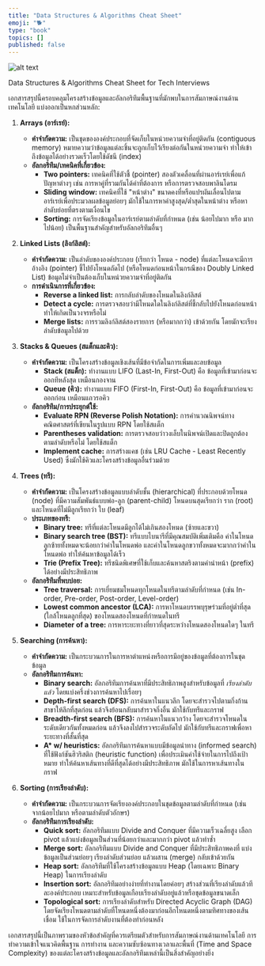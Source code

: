 ```yaml
---
title: "Data Structures & Algorithms Cheat Sheet"
emoji: "🐕"
type: "book"
topics: []
published: false
---
```


![alt text](/images/data-structures-and-algorithms.png)

Data Structures & Algorithms Cheat Sheet for Tech Interviews

เอกสารสรุปนี้ครอบคลุมโครงสร้างข้อมูลและอัลกอริทึมพื้นฐานที่มักพบในการสัมภาษณ์งานด้านเทคโนโลยี แบ่งออกเป็นหกส่วนหลัก:

1.  **Arrays (อาร์เรย์):**
    *   **คำจำกัดความ:** เป็นชุดขององค์ประกอบที่จัดเก็บในหน่วยความจำที่อยู่ติดกัน (contiguous memory) หมายความว่าข้อมูลแต่ละชิ้นจะถูกเก็บไว้เรียงต่อกันในหน่วยความจำ ทำให้เข้าถึงข้อมูลได้อย่างรวดเร็วโดยใช้ดัชนี (index)
    *   **อัลกอริทึม/เทคนิคที่เกี่ยวข้อง:**
        *   **Two pointers:** เทคนิคที่ใช้ตัวชี้ (pointer) สองตัวเคลื่อนที่ผ่านอาร์เรย์เพื่อแก้ปัญหาต่างๆ เช่น การหาคู่ที่รวมกันได้ค่าที่ต้องการ หรือการตรวจสอบพาลินโดรม
        *   **Sliding window:** เทคนิคที่ใช้ "หน้าต่าง" ขนาดคงที่หรือแปรผันเลื่อนไปตามอาร์เรย์เพื่อประมวลผลข้อมูลย่อยๆ มักใช้ในการหาค่าสูงสุด/ต่ำสุดในหน้าต่าง หรือหาลำดับย่อยที่ตรงตามเงื่อนไข
        *   **Sorting:** การจัดเรียงข้อมูลในอาร์เรย์ตามลำดับที่กำหนด (เช่น น้อยไปมาก หรือ มากไปน้อย) เป็นพื้นฐานสำคัญสำหรับอัลกอริทึมอื่นๆ

2.  **Linked Lists (ลิงก์ลิสต์):**
    *   **คำจำกัดความ:** เป็นลำดับขององค์ประกอบ (เรียกว่า โหนด - node) ที่แต่ละโหนดจะมีการอ้างอิง (pointer) ชี้ไปยังโหนดถัดไป (หรือโหนดก่อนหน้าในกรณีของ Doubly Linked List) ข้อมูลไม่จำเป็นต้องเก็บในหน่วยความจำที่อยู่ติดกัน
    *   **การดำเนินการที่เกี่ยวข้อง:**
        *   **Reverse a linked list:** การกลับลำดับของโหนดในลิงก์ลิสต์
        *   **Detect a cycle:** การตรวจสอบว่ามีโหนดใดในลิงก์ลิสต์ที่ชี้กลับไปยังโหนดก่อนหน้า ทำให้เกิดเป็นวงจรหรือไม่
        *   **Merge lists:** การรวมลิงก์ลิสต์สองรายการ (หรือมากกว่า) เข้าด้วยกัน โดยมักจะเรียงลำดับข้อมูลไปด้วย

3.  **Stacks & Queues (สแต็กและคิว):**
    *   **คำจำกัดความ:** เป็นโครงสร้างข้อมูลเชิงเส้นที่มีข้อจำกัดในการเพิ่มและลบข้อมูล
        *   **Stack (สแต็ก):** ทำงานแบบ LIFO (Last-In, First-Out) คือ ข้อมูลที่เข้ามาก่อนจะออกทีหลังสุด เหมือนกองจาน
        *   **Queue (คิว):** ทำงานแบบ FIFO (First-In, First-Out) คือ ข้อมูลที่เข้ามาก่อนจะออกก่อน เหมือนแถวรอคิว
    *   **อัลกอริทึม/การประยุกต์ใช้:**
        *   **Evaluate RPN (Reverse Polish Notation):** การคำนวณนิพจน์ทางคณิตศาสตร์ที่เขียนในรูปแบบ RPN โดยใช้สแต็ก
        *   **Parentheses validation:** การตรวจสอบว่าวงเล็บในนิพจน์เปิดและปิดถูกต้องตามลำดับหรือไม่ โดยใช้สแต็ก
        *   **Implement cache:** การสร้างแคช (เช่น LRU Cache - Least Recently Used) ซึ่งมักใช้คิวและโครงสร้างข้อมูลอื่นร่วมด้วย

4.  **Trees (ทรี):**
    *   **คำจำกัดความ:** เป็นโครงสร้างข้อมูลแบบลำดับชั้น (hierarchical) ที่ประกอบด้วยโหนด (node) ที่มีความสัมพันธ์แบบพ่อ-ลูก (parent-child) โหนดบนสุดเรียกว่า ราก (root) และโหนดที่ไม่มีลูกเรียกว่า ใบ (leaf)
    *   **ประเภทของทรี:**
        *   **Binary tree:** ทรีที่แต่ละโหนดมีลูกได้ไม่เกินสองโหนด (ซ้ายและขวา)
        *   **Binary search tree (BST):** ทรีแบบไบนารีที่มีคุณสมบัติเพิ่มเติมคือ ค่าในโหนดลูกซ้ายทั้งหมดจะน้อยกว่าค่าในโหนดพ่อ และค่าในโหนดลูกขวาทั้งหมดจะมากกว่าค่าในโหนดพ่อ ทำให้ค้นหาข้อมูลได้เร็ว
        *   **Trie (Prefix Tree):** ทรีชนิดพิเศษที่ใช้เก็บและค้นหาสตริงตามคำนำหน้า (prefix) ได้อย่างมีประสิทธิภาพ
    *   **อัลกอริทึมที่พบบ่อย:**
        *   **Tree traversal:** การเยี่ยมชมโหนดทุกโหนดในทรีตามลำดับที่กำหนด (เช่น In-order, Pre-order, Post-order, Level-order)
        *   **Lowest common ancestor (LCA):** การหาโหนดบรรพบุรุษร่วมที่อยู่ต่ำที่สุด (ใกล้โหนดลูกที่สุด) ของโหนดสองโหนดที่กำหนดในทรี
        *   **Diameter of a tree:** การหาระยะทางที่ยาวที่สุดระหว่างโหนดสองโหนดใดๆ ในทรี

5.  **Searching (การค้นหา):**
    *   **คำจำกัดความ:** เป็นกระบวนการในการหาตำแหน่งหรือการมีอยู่ของข้อมูลที่ต้องการในชุดข้อมูล
    *   **อัลกอริทึมการค้นหา:**
        *   **Binary search:** อัลกอริทึมการค้นหาที่มีประสิทธิภาพสูงสำหรับข้อมูลที่ *เรียงลำดับแล้ว* โดยแบ่งครึ่งช่วงการค้นหาไปเรื่อยๆ
        *   **Depth-first search (DFS):** การค้นหาในแนวลึก โดยจะสำรวจไปตามกิ่งก้านสาขาให้ลึกที่สุดก่อน แล้วจึงย้อนกลับมาสำรวจกิ่งอื่น มักใช้กับทรีและกราฟ
        *   **Breadth-first search (BFS):** การค้นหาในแนวกว้าง โดยจะสำรวจโหนดในระดับเดียวกันทั้งหมดก่อน แล้วจึงลงไปสำรวจระดับถัดไป มักใช้กับทรีและกราฟเพื่อหาระยะทางที่สั้นที่สุด
        *   **A\* w/ heuristics:** อัลกอริทึมการค้นหาแบบมีข้อมูลนำทาง (informed search) ที่ใช้ฟังก์ชันฮิวริสติก (heuristic function) เพื่อประเมินค่าใช้จ่ายในการไปถึงเป้าหมาย ทำให้ค้นหาเส้นทางที่ดีที่สุดได้อย่างมีประสิทธิภาพ มักใช้ในการหาเส้นทางในกราฟ

6.  **Sorting (การเรียงลำดับ):**
    *   **คำจำกัดความ:** เป็นกระบวนการจัดเรียงองค์ประกอบในชุดข้อมูลตามลำดับที่กำหนด (เช่น จากน้อยไปมาก หรือตามลำดับตัวอักษร)
    *   **อัลกอริทึมการเรียงลำดับ:**
        *   **Quick sort:** อัลกอริทึมแบบ Divide and Conquer ที่มีความเร็วเฉลี่ยสูง เลือก pivot แล้วแบ่งข้อมูลเป็นส่วนที่น้อยกว่าและมากกว่า pivot แล้วทำซ้ำ
        *   **Merge sort:** อัลกอริทึมแบบ Divide and Conquer ที่มีประสิทธิภาพคงที่ แบ่งข้อมูลเป็นส่วนย่อยๆ เรียงลำดับส่วนย่อย แล้วผสาน (merge) กลับเข้าด้วยกัน
        *   **Heap sort:** อัลกอริทึมที่ใช้โครงสร้างข้อมูลแบบ Heap (โดยเฉพาะ Binary Heap) ในการเรียงลำดับ
        *   **Insertion sort:** อัลกอริทึมอย่างง่ายที่ทำงานโดยค่อยๆ สร้างส่วนที่เรียงลำดับแล้วทีละองค์ประกอบ เหมาะสำหรับข้อมูลเกือบเรียงลำดับอยู่แล้วหรือชุดข้อมูลขนาดเล็ก
        *   **Topological sort:** การเรียงลำดับสำหรับ Directed Acyclic Graph (DAG) โดยจัดเรียงโหนดตามลำดับที่โหนดหนึ่งต้องมาก่อนอีกโหนดหนึ่งตามทิศทางของเส้นเชื่อม ใช้ในการจัดการลำดับงานที่ต้องทำก่อนหลัง

เอกสารสรุปนี้เป็นภาพรวมของหัวข้อสำคัญที่ควรเตรียมตัวสำหรับการสัมภาษณ์งานด้านเทคโนโลยี การทำความเข้าใจแนวคิดพื้นฐาน การทำงาน และความซับซ้อนทางเวลาและพื้นที่ (Time and Space Complexity) ของแต่ละโครงสร้างข้อมูลและอัลกอริทึมเหล่านี้เป็นสิ่งสำคัญอย่างยิ่ง